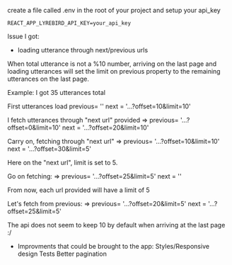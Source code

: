 create a file called .env in the root of your project and setup your api_key

```
REACT_APP_LYREBIRD_API_KEY=your_api_key
```

Issue I got:

- loading utterance through next/previous urls

When total utterance is not a %10 number, arriving on the last page and loading utterances will set the limit on previous property to the remaining utterances on the last page.

Example:
I got 35 utterances total

First utterances load
previous= ''
next = '...?offset=10&limit=10'

I fetch utterances through "next url" provided
=>
previous= '...?offset=0&limit=10'
next = '...?offset=20&limit=10'

Carry on, fetching through "next url"
=>
previous= '...?offset=10&limit=10'
next = '...?offset=30&limit=5'

Here on the "next url", limit is set to 5.

Go on fetching:
=>
previous= '...?offset=25&limit=5'
next = ''

From now, each url provided will have a limit of 5

Let's fetch from previous:
=>
previous= '...?offset=20&limit=5'
next = '...?offset=25&limit=5'

The api does not seem to keep 10 by default when arriving at the last page :/


- Improvments that could be brought to the app:
Styles/Responsive design
Tests
Better pagination
